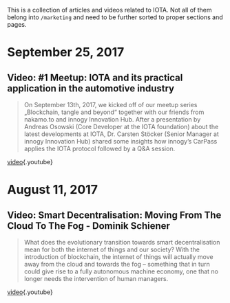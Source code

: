 <!-- TITLE: Articles & Videos -->
<!-- SUBTITLE: related to IOTA and the Tangle -->

This is a collection of articles and videos related to IOTA. Not all of them belong into `/marketing` and need to be further sorted to proper sections and pages.

# September 25, 2017
## Video: #1 Meetup: IOTA and its practical application in the automotive industry
> On September 13th, 2017, we kicked off of our meetup series „Blockchain, tangle and beyond“ together with our friends from nakamo.to and innogy Innovation Hub.  After a presentation by Andreas Osowski (Core Developer at the IOTA foundation) about the latest developments at IOTA, Dr. Carsten Stöcker (Senior Manager at innogy Innovation Hub) shared some insights how innogy’s CarPass applies the IOTA protocol followed by a Q&A session.

[video](https://www.youtube.com/watch?v=SVTOHdrsJ-U){.youtube}

# August 11, 2017
## Video: Smart Decentralisation: Moving From The Cloud To The Fog - Dominik Schiener
> What does the evolutionary transition towards smart decentralisation mean for both the internet of things and our society? With the introduction of blockchain, the internet of things will actually move away from the cloud and towards the fog – something that in turn could give rise to a fully autonomous machine economy, one that no longer needs the intervention of human managers.

[video](https://www.youtube.com/watch?v=ibL4wqLwk5E){.youtube}